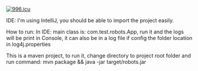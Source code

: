 <a href="https://996.icu"><img src="https://img.shields.io/badge/link-996.icu-red.svg" alt="996.icu" /></a>

IDE:
I'm using IntelliJ, you should be able to import the project easily.

How to run:
In IDE:
    main class is: com.test.robots.App, run it and the logs will be print in Console,
    it can also be in a log file if config the folder location in log4j.properties

This is a maven project, to run it, change directory to project root folder and run command:
mvn package && java -jar target/robots.jar
